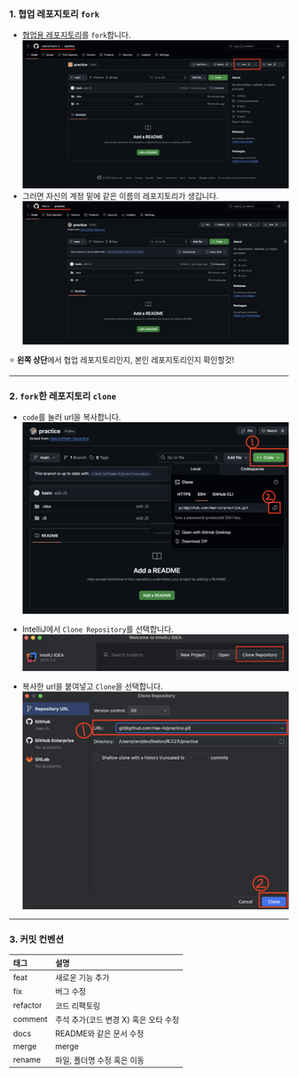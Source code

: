 ### 1. 협업 레포지토리 `fork`
- [협업용 레포지토리](https://github.com/LikeLionTeam-2/practice)를 `fork`합니다.
  ![fork.png](images/fork.png)
- 그러면 자신의 계정 밑에 같은 이름의 레포지토리가 생깁니다.
  ![fork2.png](images/fork2.png)

⭐️ **왼쪽 상단**에서 협업 레포지토리인지, 본인 레포지토리인지 확인할것!

---

### 2. `fork`한 레포지토리 `clone`
- `code`를 눌러 url을 복사합니다.
  ![clone.png](images/clone.png)
- IntelliJ에서 `Clone Repository`를 선택합니다.
  ![clone2.png](images/clone2.png)

- 복사한 url을 붙여넣고 `Clone`을 선택합니다.
  ![clone3.png](images/clone3.png)
---

### 3. 커밋 컨벤션
| 태그       | 설명                      |
|:---------|:------------------------|
| feat     | 새로운 기능 추가               |
| fix      | 버그 수정                   |
| refactor | 코드 리팩토링                 |
| comment  | 주석 추가(코드 변경 X) 혹은 오타 수정 |
| docs     | README와 같은 문서 수정        |
| merge    | merge                   |
| rename   | 파일, 폴더명 수정 혹은 이동        |